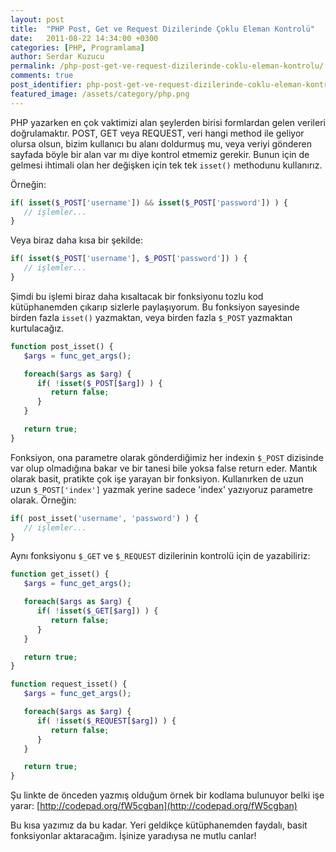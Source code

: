 ```yaml
---
layout: post
title:  "PHP Post, Get ve Request Dizilerinde Çoklu Eleman Kontrolü"
date:   2011-08-22 14:34:00 +0300
categories: [PHP, Programlama]
author: Serdar Kuzucu
permalink: /php-post-get-ve-request-dizilerinde-coklu-eleman-kontrolu/
comments: true
post_identifier: php-post-get-ve-request-dizilerinde-coklu-eleman-kontrolu
featured_image: /assets/category/php.png
---
```


PHP yazarken en çok vaktimizi alan şeylerden birisi formlardan gelen verileri doğrulamaktır. 
POST, GET veya REQUEST, veri hangi method ile geliyor olursa olsun, 
bizim kullanıcı bu alanı doldurmuş mu, 
veya veriyi gönderen sayfada böyle bir alan var mı diye kontrol etmemiz gerekir. 
Bunun için de gelmesi ihtimali olan her değişken için tek tek `isset()` methodunu kullanırız. 

<!--more-->

Örneğin:

```php
if( isset($_POST['username']) && isset($_POST['password']) ) {
   // işlemler...
}
```

Veya biraz daha kısa bir şekilde:

```php
if( isset($_POST['username'], $_POST['password']) ) {
   // işlemler...
}
```

Şimdi bu işlemi biraz daha kısaltacak bir fonksiyonu tozlu kod kütüphanemden çıkarıp sizlerle paylaşıyorum.
Bu fonksiyon sayesinde birden fazla `isset()` yazmaktan, veya birden fazla `$_POST` yazmaktan kurtulacağız.

```php
function post_isset() {
   $args = func_get_args();

   foreach($args as $arg) {
      if( !isset($_POST[$arg]) ) {
         return false;
      }
   }

   return true;
}
```

Fonksiyon, ona parametre olarak gönderdiğimiz her indexin `$_POST` dizisinde var olup olmadığına bakar 
ve bir tanesi bile yoksa false return eder. 
Mantık olarak basit, pratikte çok işe yarayan bir fonksiyon. 
Kullanırken de uzun uzun `$_POST['index']` yazmak yerine sadece 'index' yazıyoruz parametre olarak. 
Örneğin:

```php
if( post_isset('username', 'password') ) {
   // işlemler...
}
```

Aynı fonksiyonu `$_GET` ve `$_REQUEST` dizilerinin kontrolü için de yazabiliriz:

```php
function get_isset() {
   $args = func_get_args();

   foreach($args as $arg) {
      if( !isset($_GET[$arg]) ) {
         return false;
      }
   }

   return true;
}
```


```php
function request_isset() {
   $args = func_get_args();

   foreach($args as $arg) {
      if( !isset($_REQUEST[$arg]) ) {
         return false;
      }
   }

   return true;
}
```

Şu linkte de önceden yazmış olduğum örnek bir kodlama bulunuyor belki işe yarar:
[http://codepad.org/fW5cgban](http://codepad.org/fW5cgban)

Bu kısa yazımız da bu kadar. 
Yeri geldikçe kütüphanemden faydalı, basit fonksiyonlar aktaracağım. 
İşinize yaradıysa ne mutlu canlar!
